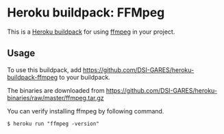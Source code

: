 Heroku buildpack: FFMpeg
=======================

This is a [Heroku buildpack](http://devcenter.heroku.com/articles/buildpacks) for using [ffmpeg](http://www.ffmpeg.org/) in your project.

Usage
-----
To use this buildpack, add https://github.com/DSI-GARES/heroku-buildpack-ffmpeg to your buildpack.

The binaries are downloaded from https://github.com/DSI-GARES/heroku-binaries/raw/master/ffmpeg.tar.gz

You can verify installing ffmpeg by following command.

    $ heroku run "ffmpeg -version"
